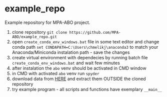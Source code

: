 # example_repo
Example repository for MPA-ABO project.

1. clone repository `git clone https://github.com/MPA-ABO/example_repo.git`
2. open `create_conda_env_windows.bat` file in some text editor and change conda path `set CONDAPATH=C:\Users\chmelikj\anaconda3` to match your Anaconda/Miniconda instalation path - save the changes
3. create virtual environment with dependecies by running batch file `create_conda_env_windows.bat` and wait few minutes
4. after instalation the `abo` venv should be activated in CMD window
5. in CMD with activated `abo` venv run `spyder`
6. download data from [HERE](https://drive.google.com/file/d/17kvqHK8RpAck17_VNM7MVZnCQn21ZRk9/view?usp=share_link) and extract them OUTSIDE the cloned repository
7. try example program - all scripts and functions have exemplary `__main__`
